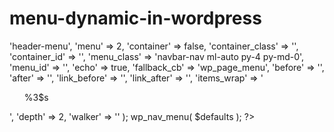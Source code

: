 # menu-dynamic-in-wordpress
 <?php
                                        $defaults = array(
                                            'theme_location'  => 'header-menu',
                                            'menu'            => 2,
                                            'container'       => false,
                                            'container_class' => '',
                                            'container_id'    => '',
                                            'menu_class'      => 'navbar-nav ml-auto py-4 py-md-0',
                                            'menu_id'         => '',
                                            'echo'            => true,
                                            'fallback_cb'     => 'wp_page_menu',
                                            'before'          => '',
                                            'after'           => '',
                                            'link_before'     => '',
                                            'link_after'      => '',
                                            'items_wrap'      => '<ul id="%1$s" class="%2$s">%3$s</ul>',
                                            'depth'           => 2,
                                            'walker'          => ''
                                            );
                                        wp_nav_menu( $defaults );
                                    ?>
